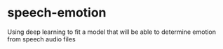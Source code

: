 # speech-emotion
Using deep learning to fit a model that will be able to determine emotion from speech audio files

